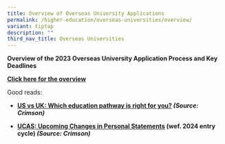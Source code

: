 ```yaml
---
title: Overview of Overseas University Applications
permalink: /higher-education/overseas-universities/overview/
variant: tiptap
description: ""
third_nav_title: Overseas Universities
---
```

<p><strong>Overview of the 2023 Overseas University Application Process and Key Deadlines</strong></p><p><strong><a href="/files/Overview_of_Overseas_University_Applications_2023.pdf" rel="noopener noreferrer nofollow" target="_blank">Click here for the overview</a></strong></p><p></p><p>Good reads:</p><ul><li><p><strong><a href="https://www.crimsoneducation.org/sg/blog/campus-life-more/us-vs-uk-universities/" class="XqQF9c" rel="noopener noreferrer nofollow" target="_blank"><u>US vs UK: Which education pathway is right for you?</u></a> <em>(Source: Crimson)</em></strong></p></li><li><p><strong><a href="https://www.crimsoneducation.org/nz/blog/admissions-news/cambridge-college-essay/" class="XqQF9c" rel="noopener noreferrer nofollow" target="_blank"><u>UCAS: Upcoming Changes in Personal Statements</u></a> (wef. 2024 entry cycle) <em>(Source: Crimson)</em></strong></p></li></ul><p></p>